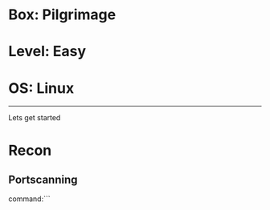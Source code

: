 # Box: Pilgrimage
# Level: Easy
# OS: Linux
<hr>

Lets get started

# Recon

## Portscanning

command:```
